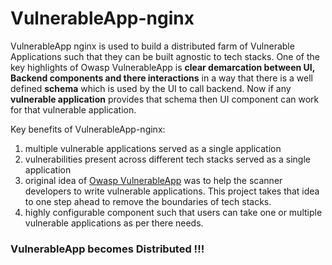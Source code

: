 # VulnerableApp-nginx

VulnerableApp nginx is used to build a distributed farm of Vulnerable Applications such that they can be built agnostic to tech stacks. One of the key highlights of Owasp VulnerableApp is **clear demarcation between UI, Backend components and there interactions** in a way that there is a well defined **schema** which is used by the UI to call backend. Now if any **vulnerable application** provides that schema then UI component can work for that vulnerable application.

Key benefits of VulnerableApp-nginx: 
1. multiple vulnerable applications served as a single application
2. vulnerabilities present across different tech stacks served as a single application
3. original idea of [Owasp VulnerableApp](https://github.com/SasanLabs/VulnerableApp) was to help the scanner developers to write vulnerable applications. This project takes that idea to one step ahead to remove the boundaries of tech stacks.
4. highly configurable component such that users can take one or multiple vulnerable applications as per there needs.

### VulnerableApp becomes Distributed !!!
